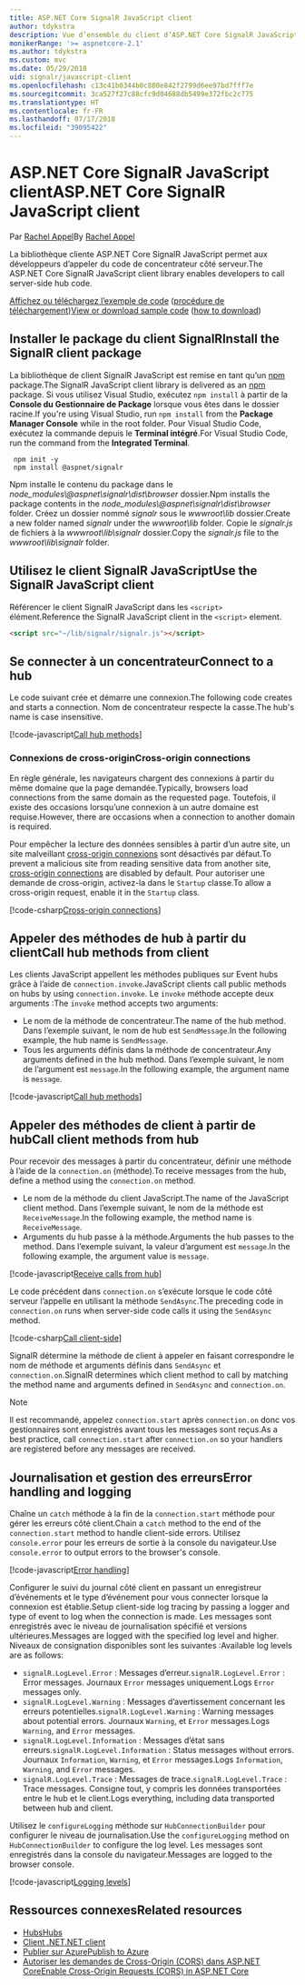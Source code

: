 ```yaml
---
title: ASP.NET Core SignalR JavaScript client
author: tdykstra
description: Vue d’ensemble du client d’ASP.NET Core SignalR JavaScript.
monikerRange: '>= aspnetcore-2.1'
ms.author: tdykstra
ms.custom: mvc
ms.date: 05/29/2018
uid: signalr/javascript-client
ms.openlocfilehash: c13c41b0344b0c880e842f2799d6ee97bd7fff7e
ms.sourcegitcommit: 3ca527f27c88cfc9d04688db5499e372fbc2c775
ms.translationtype: HT
ms.contentlocale: fr-FR
ms.lasthandoff: 07/17/2018
ms.locfileid: "39095422"
---
```

# <a name="aspnet-core-signalr-javascript-client"></a><span data-ttu-id="700ec-103">ASP.NET Core SignalR JavaScript client</span><span class="sxs-lookup"><span data-stu-id="700ec-103">ASP.NET Core SignalR JavaScript client</span></span>

<span data-ttu-id="700ec-104">Par [Rachel Appel](http://twitter.com/rachelappel)</span><span class="sxs-lookup"><span data-stu-id="700ec-104">By [Rachel Appel](http://twitter.com/rachelappel)</span></span>

<span data-ttu-id="700ec-105">La bibliothèque cliente ASP.NET Core SignalR JavaScript permet aux développeurs d’appeler du code de concentrateur côté serveur.</span><span class="sxs-lookup"><span data-stu-id="700ec-105">The ASP.NET Core SignalR JavaScript client library enables developers to call server-side hub code.</span></span>

<span data-ttu-id="700ec-106">[Affichez ou téléchargez l’exemple de code](https://github.com/aspnet/Docs/tree/live/aspnetcore/signalr/javascript-client/sample) ([procédure de téléchargement](xref:tutorials/index#how-to-download-a-sample))</span><span class="sxs-lookup"><span data-stu-id="700ec-106">[View or download sample code](https://github.com/aspnet/Docs/tree/live/aspnetcore/signalr/javascript-client/sample) ([how to download](xref:tutorials/index#how-to-download-a-sample))</span></span>

## <a name="install-the-signalr-client-package"></a><span data-ttu-id="700ec-107">Installer le package du client SignalR</span><span class="sxs-lookup"><span data-stu-id="700ec-107">Install the SignalR client package</span></span>

<span data-ttu-id="700ec-108">La bibliothèque de client SignalR JavaScript est remise en tant qu’un [npm](https://www.npmjs.com/) package.</span><span class="sxs-lookup"><span data-stu-id="700ec-108">The SignalR JavaScript client library is delivered as an [npm](https://www.npmjs.com/) package.</span></span> <span data-ttu-id="700ec-109">Si vous utilisez Visual Studio, exécutez `npm install` à partir de la **Console du Gestionnaire de Package** lorsque vous êtes dans le dossier racine.</span><span class="sxs-lookup"><span data-stu-id="700ec-109">If you're using Visual Studio, run `npm install` from the **Package Manager Console** while in the root folder.</span></span> <span data-ttu-id="700ec-110">Pour Visual Studio Code, exécutez la commande depuis le **Terminal intégré**.</span><span class="sxs-lookup"><span data-stu-id="700ec-110">For Visual Studio Code, run the command from the **Integrated Terminal**.</span></span>

  ```console
   npm init -y
   npm install @aspnet/signalr
  ```

<span data-ttu-id="700ec-111">Npm installe le contenu du package dans le *node_modules\\@aspnet\signalr\dist\browser* dossier.</span><span class="sxs-lookup"><span data-stu-id="700ec-111">Npm installs the package contents in the *node_modules\\@aspnet\signalr\dist\browser* folder.</span></span> <span data-ttu-id="700ec-112">Créez un dossier nommé *signalr* sous le *wwwroot\\lib* dossier.</span><span class="sxs-lookup"><span data-stu-id="700ec-112">Create a new folder named *signalr* under the *wwwroot\\lib* folder.</span></span> <span data-ttu-id="700ec-113">Copie le *signalr.js* de fichiers à la *wwwroot\lib\signalr* dossier.</span><span class="sxs-lookup"><span data-stu-id="700ec-113">Copy the *signalr.js* file to the *wwwroot\lib\signalr* folder.</span></span>

## <a name="use-the-signalr-javascript-client"></a><span data-ttu-id="700ec-114">Utilisez le client SignalR JavaScript</span><span class="sxs-lookup"><span data-stu-id="700ec-114">Use the SignalR JavaScript client</span></span>

<span data-ttu-id="700ec-115">Référencer le client SignalR JavaScript dans les `<script>` élément.</span><span class="sxs-lookup"><span data-stu-id="700ec-115">Reference the SignalR JavaScript client in the `<script>` element.</span></span>

```html
<script src="~/lib/signalr/signalr.js"></script>
```

## <a name="connect-to-a-hub"></a><span data-ttu-id="700ec-116">Se connecter à un concentrateur</span><span class="sxs-lookup"><span data-stu-id="700ec-116">Connect to a hub</span></span>

<span data-ttu-id="700ec-117">Le code suivant crée et démarre une connexion.</span><span class="sxs-lookup"><span data-stu-id="700ec-117">The following code creates and starts a connection.</span></span> <span data-ttu-id="700ec-118">Nom de concentrateur respecte la casse.</span><span class="sxs-lookup"><span data-stu-id="700ec-118">The hub's name is case insensitive.</span></span>

[!code-javascript[Call hub methods](javascript-client/sample/wwwroot/js/chat.js?range=9-12,28)]

### <a name="cross-origin-connections"></a><span data-ttu-id="700ec-119">Connexions de cross-origin</span><span class="sxs-lookup"><span data-stu-id="700ec-119">Cross-origin connections</span></span>

<span data-ttu-id="700ec-120">En règle générale, les navigateurs chargent des connexions à partir du même domaine que la page demandée.</span><span class="sxs-lookup"><span data-stu-id="700ec-120">Typically, browsers load connections from the same domain as the requested page.</span></span> <span data-ttu-id="700ec-121">Toutefois, il existe des occasions lorsqu’une connexion à un autre domaine est requise.</span><span class="sxs-lookup"><span data-stu-id="700ec-121">However, there are occasions when a connection to another domain is required.</span></span>

<span data-ttu-id="700ec-122">Pour empêcher la lecture des données sensibles à partir d’un autre site, un site malveillant [cross-origin connexions](xref:security/cors) sont désactivés par défaut.</span><span class="sxs-lookup"><span data-stu-id="700ec-122">To prevent a malicious site from reading sensitive data from another site, [cross-origin connections](xref:security/cors) are disabled by default.</span></span> <span data-ttu-id="700ec-123">Pour autoriser une demande de cross-origin, activez-la dans le `Startup` classe.</span><span class="sxs-lookup"><span data-stu-id="700ec-123">To allow a cross-origin request, enable it in the `Startup` class.</span></span>

[!code-csharp[Cross-origin connections](javascript-client/sample/Startup.cs?highlight=29-35,56)]

## <a name="call-hub-methods-from-client"></a><span data-ttu-id="700ec-124">Appeler des méthodes de hub à partir du client</span><span class="sxs-lookup"><span data-stu-id="700ec-124">Call hub methods from client</span></span>

<span data-ttu-id="700ec-125">Les clients JavaScript appellent les méthodes publiques sur Event hubs grâce à l’aide de `connection.invoke`.</span><span class="sxs-lookup"><span data-stu-id="700ec-125">JavaScript clients call public methods on hubs by using `connection.invoke`.</span></span> <span data-ttu-id="700ec-126">Le `invoke` méthode accepte deux arguments :</span><span class="sxs-lookup"><span data-stu-id="700ec-126">The `invoke` method accepts two arguments:</span></span>

* <span data-ttu-id="700ec-127">Le nom de la méthode de concentrateur.</span><span class="sxs-lookup"><span data-stu-id="700ec-127">The name of the hub method.</span></span> <span data-ttu-id="700ec-128">Dans l’exemple suivant, le nom de hub est `SendMessage`.</span><span class="sxs-lookup"><span data-stu-id="700ec-128">In the following example, the hub name is `SendMessage`.</span></span>
* <span data-ttu-id="700ec-129">Tous les arguments définis dans la méthode de concentrateur.</span><span class="sxs-lookup"><span data-stu-id="700ec-129">Any arguments defined in the hub method.</span></span> <span data-ttu-id="700ec-130">Dans l’exemple suivant, le nom de l’argument est `message`.</span><span class="sxs-lookup"><span data-stu-id="700ec-130">In the following example, the argument name is `message`.</span></span>

[!code-javascript[Call hub methods](javascript-client/sample/wwwroot/js/chat.js?range=24)]

## <a name="call-client-methods-from-hub"></a><span data-ttu-id="700ec-131">Appeler des méthodes de client à partir de hub</span><span class="sxs-lookup"><span data-stu-id="700ec-131">Call client methods from hub</span></span>

<span data-ttu-id="700ec-132">Pour recevoir des messages à partir du concentrateur, définir une méthode à l’aide de la `connection.on` (méthode).</span><span class="sxs-lookup"><span data-stu-id="700ec-132">To receive messages from the hub, define a method using the `connection.on` method.</span></span>

* <span data-ttu-id="700ec-133">Le nom de la méthode du client JavaScript.</span><span class="sxs-lookup"><span data-stu-id="700ec-133">The name of the JavaScript client method.</span></span> <span data-ttu-id="700ec-134">Dans l’exemple suivant, le nom de la méthode est `ReceiveMessage`.</span><span class="sxs-lookup"><span data-stu-id="700ec-134">In the following example, the method name is `ReceiveMessage`.</span></span>
* <span data-ttu-id="700ec-135">Arguments du hub passe à la méthode.</span><span class="sxs-lookup"><span data-stu-id="700ec-135">Arguments the hub passes to the method.</span></span> <span data-ttu-id="700ec-136">Dans l’exemple suivant, la valeur d’argument est `message`.</span><span class="sxs-lookup"><span data-stu-id="700ec-136">In the following example, the argument value is `message`.</span></span>

[!code-javascript[Receive calls from hub](javascript-client/sample/wwwroot/js/chat.js?range=14-19)]

<span data-ttu-id="700ec-137">Le code précédent dans `connection.on` s’exécute lorsque le code côté serveur l’appelle en utilisant la méthode `SendAsync`.</span><span class="sxs-lookup"><span data-stu-id="700ec-137">The preceding code in `connection.on` runs when server-side code calls it using the `SendAsync` method.</span></span>

[!code-csharp[Call client-side](javascript-client/sample/hubs/chathub.cs?range=8-11)]

<span data-ttu-id="700ec-138">SignalR détermine la méthode de client à appeler en faisant correspondre le nom de méthode et arguments définis dans `SendAsync` et `connection.on`.</span><span class="sxs-lookup"><span data-stu-id="700ec-138">SignalR determines which client method to call by matching the method name and arguments defined in `SendAsync` and `connection.on`.</span></span>

> [!NOTE]
> <span data-ttu-id="700ec-139">Il est recommandé, appelez `connection.start` après `connection.on` donc vos gestionnaires sont enregistrés avant tous les messages sont reçus.</span><span class="sxs-lookup"><span data-stu-id="700ec-139">As a best practice, call `connection.start` after `connection.on` so your handlers are registered before any messages are received.</span></span>

## <a name="error-handling-and-logging"></a><span data-ttu-id="700ec-140">Journalisation et gestion des erreurs</span><span class="sxs-lookup"><span data-stu-id="700ec-140">Error handling and logging</span></span>

<span data-ttu-id="700ec-141">Chaîne un `catch` méthode à la fin de la `connection.start` méthode pour gérer les erreurs côté client.</span><span class="sxs-lookup"><span data-stu-id="700ec-141">Chain a `catch` method to the end of the `connection.start` method to handle client-side errors.</span></span> <span data-ttu-id="700ec-142">Utilisez `console.error` pour les erreurs de sortie à la console du navigateur.</span><span class="sxs-lookup"><span data-stu-id="700ec-142">Use `console.error` to output errors to the browser's console.</span></span>

[!code-javascript[Error handling](javascript-client/sample/wwwroot/js/chat.js?range=28)]

<span data-ttu-id="700ec-143">Configurer le suivi du journal côté client en passant un enregistreur d’événements et le type d’événement pour vous connecter lorsque la connexion est établie.</span><span class="sxs-lookup"><span data-stu-id="700ec-143">Setup client-side log tracing by passing a logger and type of event to log when the connection is made.</span></span> <span data-ttu-id="700ec-144">Les messages sont enregistrés avec le niveau de journalisation spécifié et versions ultérieures.</span><span class="sxs-lookup"><span data-stu-id="700ec-144">Messages are logged with the specified log level and higher.</span></span> <span data-ttu-id="700ec-145">Niveaux de consignation disponibles sont les suivantes :</span><span class="sxs-lookup"><span data-stu-id="700ec-145">Available log levels are as follows:</span></span>

* <span data-ttu-id="700ec-146">`signalR.LogLevel.Error` : Messages d’erreur.</span><span class="sxs-lookup"><span data-stu-id="700ec-146">`signalR.LogLevel.Error` : Error messages.</span></span> <span data-ttu-id="700ec-147">Journaux `Error` messages uniquement.</span><span class="sxs-lookup"><span data-stu-id="700ec-147">Logs `Error` messages only.</span></span>
* <span data-ttu-id="700ec-148">`signalR.LogLevel.Warning` : Messages d’avertissement concernant les erreurs potentielles.</span><span class="sxs-lookup"><span data-stu-id="700ec-148">`signalR.LogLevel.Warning` : Warning messages about potential errors.</span></span> <span data-ttu-id="700ec-149">Journaux `Warning`, et `Error` messages.</span><span class="sxs-lookup"><span data-stu-id="700ec-149">Logs `Warning`, and `Error` messages.</span></span>
* <span data-ttu-id="700ec-150">`signalR.LogLevel.Information` : Messages d’état sans erreurs.</span><span class="sxs-lookup"><span data-stu-id="700ec-150">`signalR.LogLevel.Information` : Status messages without errors.</span></span> <span data-ttu-id="700ec-151">Journaux `Information`, `Warning`, et `Error` messages.</span><span class="sxs-lookup"><span data-stu-id="700ec-151">Logs `Information`, `Warning`, and `Error` messages.</span></span>
* <span data-ttu-id="700ec-152">`signalR.LogLevel.Trace` : Messages de trace.</span><span class="sxs-lookup"><span data-stu-id="700ec-152">`signalR.LogLevel.Trace` : Trace messages.</span></span> <span data-ttu-id="700ec-153">Consigne tout, y compris les données transportées entre le hub et le client.</span><span class="sxs-lookup"><span data-stu-id="700ec-153">Logs everything, including data transported between hub and client.</span></span>

<span data-ttu-id="700ec-154">Utilisez le `configureLogging` méthode sur `HubConnectionBuilder` pour configurer le niveau de journalisation.</span><span class="sxs-lookup"><span data-stu-id="700ec-154">Use the `configureLogging` method on `HubConnectionBuilder` to configure the log level.</span></span> <span data-ttu-id="700ec-155">Les messages sont enregistrés dans la console du navigateur.</span><span class="sxs-lookup"><span data-stu-id="700ec-155">Messages are logged to the browser console.</span></span>

[!code-javascript[Logging levels](javascript-client/sample/wwwroot/js/chat.js?range=9-12)]

## <a name="related-resources"></a><span data-ttu-id="700ec-156">Ressources connexes</span><span class="sxs-lookup"><span data-stu-id="700ec-156">Related resources</span></span>

* [<span data-ttu-id="700ec-157">Hubs</span><span class="sxs-lookup"><span data-stu-id="700ec-157">Hubs</span></span>](xref:signalr/hubs)
* [<span data-ttu-id="700ec-158">Client .NET</span><span class="sxs-lookup"><span data-stu-id="700ec-158">.NET client</span></span>](xref:signalr/dotnet-client)
* [<span data-ttu-id="700ec-159">Publier sur Azure</span><span class="sxs-lookup"><span data-stu-id="700ec-159">Publish to Azure</span></span>](xref:signalr/publish-to-azure-web-app)
* [<span data-ttu-id="700ec-160">Autoriser les demandes de Cross-Origin (CORS) dans ASP.NET Core</span><span class="sxs-lookup"><span data-stu-id="700ec-160">Enable Cross-Origin Requests (CORS) in ASP.NET Core</span></span>](xref:security/cors)
